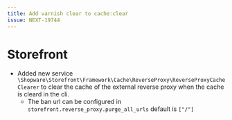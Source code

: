 ```yaml
---
title: Add varnish clear to cache:clear
issue: NEXT-19744
---
```

# Storefront

* Added new service `\Shopware\Storefront\Framework\Cache\ReverseProxy\ReverseProxyCacheClearer` to clear the cache of the external reverse proxy when the cache is cleard in the cli.
    * The ban url can be configured in `storefront.reverse_proxy.purge_all_urls` default is `["/"]`
